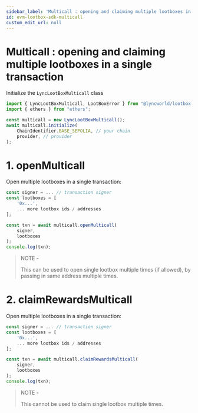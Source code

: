 ```yaml
---
sidebar_label: 'Multicall : opening and claiming multiple lootboxes in a single transaction'
id: evm-lootbox-sdk-multicall
custom_edit_url: null
---
```


# Multicall : opening and claiming multiple lootboxes in a single transaction

Initialize the ```LyncLootBoxMulticall``` class
```typescript
import { LyncLootBoxMulticall, LootBoxError } from "@lyncworld/lootbox-evm-sdk";
import { ethers } from "ethers";

const multicall = new LyncLootBoxMulticall();
await multicall.initialize(
	ChainIdentifier.BASE_SEPOLIA, // your chain
	provider, // provider
);
```

# 1. openMulticall
Open multiple lootboxes in a single transaction:
```typescript
const signer = ... // transaction signer
const lootboxes = [
	'0x...',
	... more lootbox ids / addresses
];

const txn = await multicall.openMulticall(
	signer,
	lootboxes
);
console.log(txn);
```
>NOTE -
>
>This can be used to open single lootbox multiple times (if allowed), by passing in same address multiple times.

# 2. claimRewardsMulticall
Open multiple lootboxes in a single transaction:
```typescript
const signer = ... // transaction signer
const lootboxes = [
	'0x...',
	... more lootbox ids / addresses
];

const txn = await multicall.claimRewardsMulticall(
	signer,
	lootboxes
);
console.log(txn);
```

>NOTE -
>
>This cannot be used to claim single lootbox multiple times.